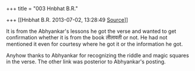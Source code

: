 +++
title = "003 Hnbhat B.R."

+++
[[Hnbhat B.R.	2013-07-02, 13:28:49 [Source](https://groups.google.com/g/samskrita/c/YXyoHdncDZ0)]]



It is from the Abhyankar's lessons he got the verse and wanted to get confirmation whether it is from the book लीलावती or not. He had not mentioned it even for courtesy where he got it or the information he got.

  

  

Anyhow thanks to Abhyankar for recognizing the riddle and magic squares in the verse. The other link was posterior to Abhyankar's posting.  
  

